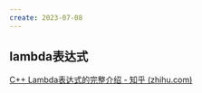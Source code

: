 ```yaml
---
create: 2023-07-08
---
```

## lambda表达式

[C++ Lambda表达式的完整介绍 - 知乎 (zhihu.com)](https://zhuanlan.zhihu.com/p/384314474)

